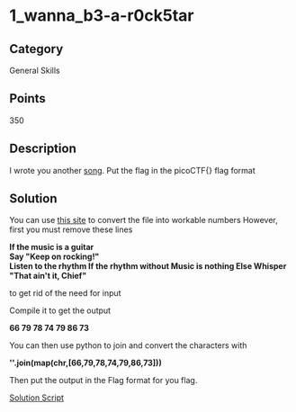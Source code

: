 # 1_wanna_b3-a-r0ck5tar

## Category
General Skills

## Points 
350

## Description
I wrote you another [song](https://2019shell1.picoctf.com/static/0690cdfc040e177175b2822f690ec4e0/lyrics.txt). Put the flag in the picoCTF{} flag format

## Solution
You can use [this site](https://codewithrockstar.com/online) to convert the file into workable numbers
However, first you must remove these lines

**If the music is a guitar                  
Say "Keep on rocking!"                
Listen to the rhythm
If the rhythm without Music is nothing
Else Whisper "That ain't it, Chief"**

to get rid of the need for input

Compile it to get the output

**66
79
78
74
79
86
73**

You can then use python to join and convert the characters with 

**''.join(map(chr,[66,79,78,74,79,86,73]))**

Then put the output in the Flag format for you flag.

[Solution Script](https://github.com/NDJSec/PicoCTF-2019-Writeup/blob/master/General_Skills/1_wanna_b3_a_r0ck5tar/Solution.py)

